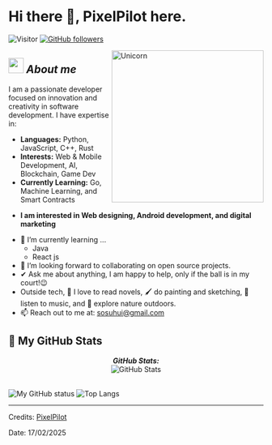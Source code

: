 # Hi there 👋, PixelPilot here. 
![Visitor](https://visitor-badge.laobi.icu/badge?page_id=PixelPilot1.repoName) [![GitHub followers](https://img.shields.io/github/followers/PixelPilot1.svg?style=social&label=Follow)](https://github.com/PixelPilot1?tab=followers)<br/>

<!--
**PixelPilot/PixelPilot** is a ✨ _special_ ✨ repository because its `README.md` (this file) appears on your GitHub profile.
-->

<img align="right" width=300px alt="Unicorn" src="https://c.tenor.com/GN73MKBawZYAAAAi/busy-cute.gif" />

## <img src="https://media.giphy.com/media/ObNTw8Uzwy6KQ/giphy.gif" width="30px">&nbsp;***About me***

I am a passionate developer focused on innovation and creativity in software development. I have expertise in:
- **Languages:** Python, JavaScript, C++, Rust
- **Interests:** Web & Mobile Development, AI, Blockchain, Game Dev
- **Currently Learning:** Go, Machine Learning, and Smart Contracts

* **I am interested in Web designing, Android development, and digital marketing**
- 🌱 I’m currently learning ...
  - Java
  - React js
- 👯 I’m looking forward to collaborating on open source projects.
- ✔ Ask me about anything, I am happy to help, only if the ball is in my court!😉<br>
- Outside tech, 📖 I love to read novels, 🖌️ do painting and sketching, 🎵 listen to music, and 🌴 explore nature outdoors.
- 📫 Reach out to me at: <a href="mailto:sosuhui@gmail.com">sosuhui@gmail.com</a>


<h2>👀 My GitHub Stats</h2>

<div>
  <p align="center">
  <b><em>GitHub Stats:</em></b> <br/>
    <img src="https://github-readme-streak-stats.herokuapp.com/?user=PixelPilot" alt="GitHub Stats" /> <br/><br/>
</div>

![My GitHub status](https://github-readme-stats.vercel.app/api?username=PixelPil0t1&show_icons=true&include_all_commits=true)
![Top Langs](https://github-readme-stats.vercel.app/api/top-langs/?username=PixelPilot1&layout=compact)

---------------------------------------------------------------------------------------------------------------------
Credits: <a href="https://github.com/PixelPilot">PixelPilot</a>

Date: 17/02/2025
